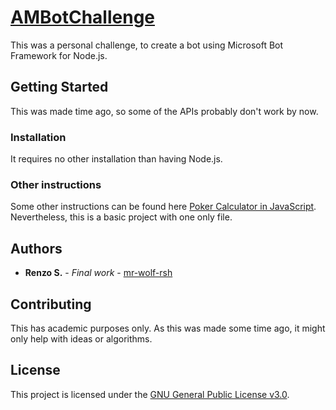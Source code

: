 # [AMBotChallenge](https://github.com/mr-wolf-rsh/AMBotChallenge/)

This was a personal challenge, to create a bot using Microsoft Bot Framework for Node.js.

## Getting Started

This was made time ago, so some of the APIs probably don't work by now.

### Installation

It requires no other installation than having Node.js.

### Other instructions

Some other instructions can be found here [Poker Calculator in JavaScript](https://github.com/mr-wolf-rsh/poker-calculator-js/).
Nevertheless, this is a basic project with one only file.

## Authors

* **Renzo S.** - *Final work* - [mr-wolf-rsh](https://github.com/mr-wolf-rsh/)

## Contributing

This has academic purposes only. As this was made some time ago, it might only help with ideas or algorithms.

## License

This project is licensed under the [GNU General Public License v3.0](https://choosealicense.com/licenses/gpl-3.0/).
